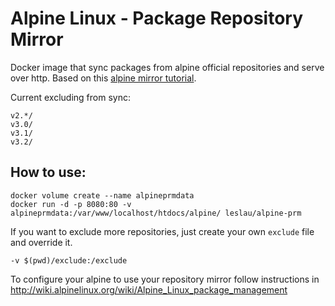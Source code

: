Alpine Linux - Package Repository Mirror
========================================

Docker image that sync packages from alpine official repositories and serve over http. Based on this [alpine mirror tutorial](http://wiki.alpinelinux.org/wiki/How_to_setup_a_Alpine_Linux_mirror).

Current excluding from sync:

```
v2.*/
v3.0/
v3.1/
v3.2/
```

## How to use:

```shell
docker volume create --name alpineprmdata
docker run -d -p 8080:80 -v alpineprmdata:/var/www/localhost/htdocs/alpine/ leslau/alpine-prm
```

If you want to exclude more repositories, just create your own `exclude` file and override it.

```
-v $(pwd)/exclude:/exclude
```


To configure your alpine to use your repository mirror follow instructions in http://wiki.alpinelinux.org/wiki/Alpine_Linux_package_management
